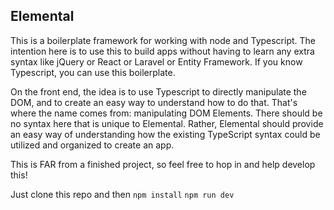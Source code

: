 ## Elemental

This is a boilerplate framework for working with node and Typescript. The intention here is to use this to build apps without having to learn any extra syntax like jQuery or React or Laravel or Entity Framework. If you know Typescript, you can use this boilerplate.

On the front end, the idea is to use Typescript to directly manipulate the DOM, and to create an easy way to understand how to do that. That's where the name comes from: manipulating DOM Elements. There should be no syntax here that is unique to Elemental. Rather, Elemental should provide an easy way of understanding how the existing TypeScript syntax could be utilized and organized to create an app.

This is FAR from a finished project, so feel free to hop in and help develop this!

Just clone this repo and then
`npm install`
`npm run dev`